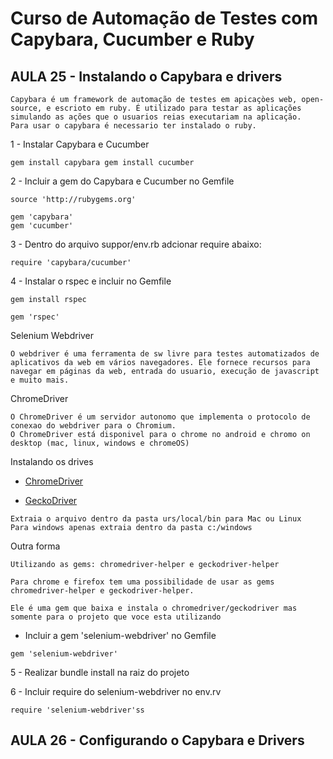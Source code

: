 # Curso de Automação de Testes com Capybara, Cucumber e Ruby

## AULA 25 - Instalando o Capybara e drivers

```
Capybara é um framework de automação de testes em apicaçòes web, open-source, e escrioto em ruby. É utilizado para testar as aplicações simulando as ações que o usuarios reias executariam na aplicação.
Para usar o capybara é necessario ter instalado o ruby.
```

1 - Instalar Capybara e Cucumber

``
gem install capybara
gem install cucumber
``

2 - Incluir a gem do Capybara e Cucumber no Gemfile

```
source 'http://rubygems.org'

gem 'capybara'
gem 'cucumber'
```

3 - Dentro do arquivo suppor/env.rb adcionar require abaixo:

`require 'capybara/cucumber'`

4 - Instalar o rspec e incluir no Gemfile

```
gem install rspec
```

```
gem 'rspec'
```

Selenium Webdriver

````
O webdriver é uma ferramenta de sw livre para testes automatizados de aplicativos da web em vários navegadores. Ele fornece recursos para navegar em páginas da web, entrada do usuario, execução de javascript e muito mais.
````

ChromeDriver

````
O ChromeDriver é um servidor autonomo que implementa o protocolo de conexao do webdriver para o Chromium.
O ChromeDriver está disponivel para o chrome no android e chromo on desktop (mac, linux, windows e chromeOS)
````

Instalando os drives

* [ChromeDriver](https://sites.google.com/a/chromium.org/chromedriver/home)

* [GeckoDriver](https://github.com/mozilla/geckodriver/releases)

```
Extraia o arquivo dentro da pasta urs/local/bin para Mac ou Linux
Para windows apenas extraia dentro da pasta c:/windows
```

Outra forma 

```
Utilizando as gems: chromedriver-helper e geckodriver-helper

Para chrome e firefox tem uma possibilidade de usar as gems chromedriver-helper e geckodriver-helper.

Ele é uma gem que baixa e instala o chromedriver/geckodriver mas somente para o projeto que voce esta utilizando
```

- Incluir a gem 'selenium-webdriver' no Gemfile

```
gem 'selenium-webdriver'
```

5 - Realizar bundle install na raiz do projeto

6 - Incluir require do selenium-webdriver no env.rv

```
require 'selenium-webdriver'ss
```

## AULA 26 - Configurando o Capybara e Drivers

